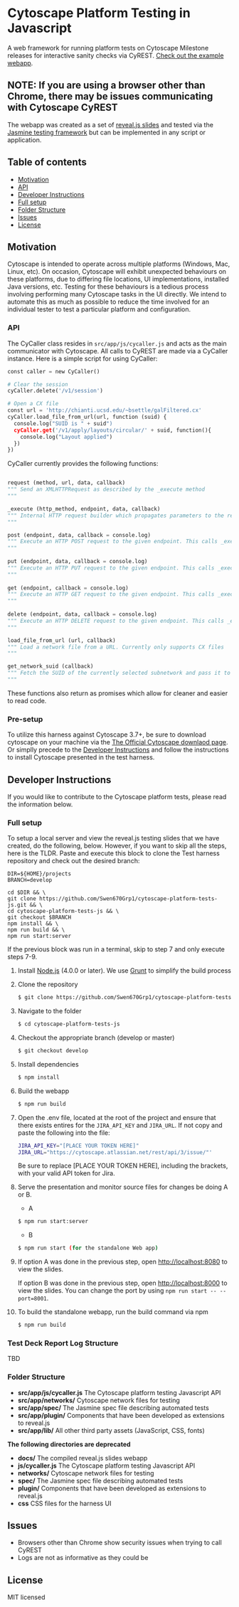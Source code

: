 # Cytoscape Platform Testing in Javascript

A web framework for running platform tests on Cytoscape Milestone releases for interactive sanity checks via CyREST. [Check out the example webapp](http://brettjsettle.github.io/cytoscape-platform-tests-js).
## NOTE: If you are using a browser other than Chrome, there may be issues communicating with Cytoscape CyREST

The webapp was created as a set of [reveal.js slides](https://github.com/hakimel/reveal.js) and tested via the [Jasmine testing framework](https://jasmine.github.io/) but can be implemented in any script or application.

## Table of contents

- [Motivation](#motivation)
- [API](#api)
- [Developer Instructions](#developer-instructions)
 - [Full setup](#full-setup)
 - [Folder Structure](#folder-structure)
- [Issues](#issues)
- [License](#license)

## Motivation

Cytoscape is intended to operate across multiple platforms (Windows, Mac, Linux, etc). On occasion, Cytoscape will exhibit unexpected behaviours on these platforms, due to differing file locations, UI implementations, installed Java versions, etc. Testing for these behaviours is a tedious process involving performing many Cytoscape tasks in the UI directly. We intend to automate this as much as possible to reduce the time involved for an individual tester to test a particular platform and configuration.

### API

The CyCaller class resides in `src/app/js/cycaller.js` and acts as the main communicator with Cytoscape. All calls to CyREST are made via a CyCaller instance. Here is a simple script for using CyCaller:

```python
const caller = new CyCaller()

# Clear the session
cyCaller.delete('/v1/session')

# Open a CX file
const url = 'http://chianti.ucsd.edu/~bsettle/galFiltered.cx'
cyCaller.load_file_from_url(url, function (suid) {
  console.log("SUID is " + suid")
  cyCaller.get('/v1/apply/layouts/circular/' + suid, function(){
    console.log("Layout applied")
  })
})
```

CyCaller currently provides the following functions:

```python

request (method, url, data, callback)
""" Send an XMLHTTPRequest as described by the _execute method
"""

_execute (http_method, endpoint, data, callback)
""" Internal HTTP request builder which propagates parameters to the request method
"""

post (endpoint, data, callback = console.log)
""" Execute an HTTP POST request to the given endpoint. This calls _execute with http_method="POST"
"""
  
put (endpoint, data, callback = console.log)
""" Execute an HTTP PUT request to the given endpoint. This calls _execute with http_method="PUT"
"""
  
get (endpoint, callback = console.log)
""" Execute an HTTP GET request to the given endpoint. This calls _execute with http_method="GET"
"""
  
delete (endpoint, data, callback = console.log)
""" Execute an HTTP DELETE request to the given endpoint. This calls _execute with http_method="DELETE"
"""

load_file_from_url (url, callback)
""" Load a network file from a URL. Currently only supports CX files
"""

get_network_suid (callback)
""" Fetch the SUID of the currently selected subnetwork and pass it to the callback
"""
```
These functions also return as promises which allow for cleaner and easier to read code.


### Pre-setup
To utilize this harness against Cytoscape 3.7+, be sure to download cytoscape on your machine via the [The Official Cytoscape downlaod page](https://cytoscape.org/download.html). Or simplly precede to the [Developer Instructions](#developer-instructions) and follow the instructions to install Cytoscape presented in the test harness.

## Developer Instructions

If you would like to contribute to the Cytoscape platform tests, please read the information below.

### Full setup

To setup a local server and view the reveal.js testing slides that we have created, do the following, below. However, if you want to skip all the steps, here is the TLDR.
Paste and execute this block to clone the Test harness repository and check out the desired branch:
```
DIR=${HOME}/projects
BRANCH=develop

cd $DIR && \
git clone https://github.com/Swen670Grp1/cytoscape-platform-tests-js.git && \
cd cytoscape-platform-tests-js && \
git checkout $BRANCH
npm install && \
npm run build && \
npm run start:server

```

If the previous block was run in a terminal, skip to step 7 and only execute steps 7-9.


1. Install [Node.js](http://nodejs.org/) (4.0.0 or later). We use [Grunt](https://github.com/gruntjs/grunt) to simplify the build process

1. Clone the repository
   ```sh
   $ git clone https://github.com/Swen670Grp1/cytoscape-platform-tests-js.git
   ```

1. Navigate to the folder
   ```sh
   $ cd cytoscape-platform-tests-js
   ```

1. Checkout the appropriate branch (develop or master)
   ```sh
   $ git checkout develop
   ```

1. Install dependencies
   ```sh
   $ npm install
   ```

1. Build the webapp
   ```sh
   $ npm run build
   ```

1.  Open the .env file, located at the root of the project and ensure that there exists entires for the `JIRA_API_KEY` and `JIRA_URL`. If not copy and paste the following into the file:
    ```sh
    JIRA_API_KEY="[PLACE YOUR TOKEN HERE]"
    JIRA_URL="https://cytoscape.atlassian.net/rest/api/3/issue/"'
    ```
    Be sure to replace [PLACE YOUR TOKEN HERE], including the brackets, with your valid API token for Jira.

1. Serve the presentation and monitor source files for changes be doing A or B.
   
   - A
   ```sh
   $ npm run start:server
   ```

   - B
   ```sh
   $ npm run start (for the standalone Web app)
   ```
   
1. If option A was done in the previous step, open <http://localhost:8080> to view the slides.

    If option B was done in the previous step, open <http://localhost:8000> to view the slides. You can change the port by using `npm run start -- --port=8001`.
   
   
1. To build the standalone webapp, run the build command via npm
   ```sh
   $ npm run build
   ```
### Test Deck Report Log Structure
TBD

### Folder Structure

- **src/app/js/cycaller.js** The Cytoscape platform testing Javascript API
- **src/app/networks/** Cytoscape network files for testing
- **src/app/spec/** The Jasmine spec file describing automated tests
- **src/app/plugin/** Components that have been developed as extensions to reveal.js
- **src/app/lib/** All other third party assets (JavaScript, CSS, fonts)

**The following directories are deprecated**
- **docs/** The compiled reveal.js slides webapp
- **js/cycaller.js** The Cytoscape platform testing Javascript API
- **networks/** Cytoscape network files for testing
- **spec/** The Jasmine spec file describing automated tests
- **plugin/** Components that have been developed as extensions to reveal.js
- **css** CSS files for the harness UI



## Issues

* Browsers other than Chrome show security issues when trying to call CyREST
* Logs are not as informative as they could be

## License

MIT licensed
